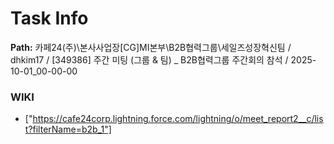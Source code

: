 # Task Info

**Path:** 카페24(주)\본사사업장\[CG]MI본부\B2B협력그룹\세일즈성장혁신팀 / dhkim17 / [349386] 주간 미팅 (그룹 & 팀) _ B2B협력그룹 주간회의 참석 / 2025-10-01_00-00-00

### WIKI
- ["https://cafe24corp.lightning.force.com/lightning/o/meet_report2__c/list?filterName=b2b_1"]


